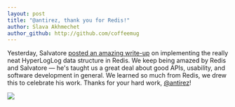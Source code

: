 ```yaml
---
layout: post
title: "@antirez, thank you for Redis!"
author: Slava Akhmechet
author_github: http://github.com/coffeemug
---
```


Yesterday, Salvatore [posted an amazing write-up](http://antirez.com/news/75)
on implementing the really neat HyperLogLog data structure in Redis. We keep
being amazed by Redis and Salvatore &mdash; he's taught us a great deal about
good APIs, usability, and software development in general. We learned so much
from Redis, we drew this to celebrate his work. Thanks for your hard work,
[@antirez](https://twitter.com/antirez)!

<img src='/assets/images/blog/2014-04-03-thanks-redis-antirez_redis.jpg' />
